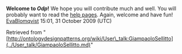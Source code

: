 __Welcome to _Odp_!__ We hope you will contribute much and well. 
You will probably want to read the [help pages](http://ontologydesignpatterns.org/wiki/Help:Contents "Help:Contents"). Again, welcome and have fun! [EvaBlomqvist](../User/EvaBlomqvist.md "User:EvaBlomqvist") 15:01, 31 October 2009 (UTC)





Retrieved from "[http://ontologydesignpatterns.org/wiki/User\_talk:GiampaoloSellitto](../User_talk/GiampaoloSellitto.md)"